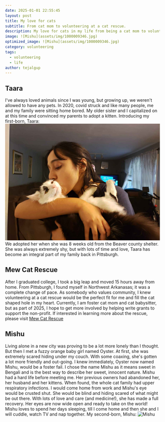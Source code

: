 ```yaml
---
date: 2025-01-01 22:55:45
layout: post
title: My love for cats
subtitle: From cat mom to volunteering at a cat rescue.
description: My love for cats in my life from being a cat mom to volunteering at a cat rescue.
image: ![Mishu](assets/img/1000009346.jpg)
optimized_image: ![Mishu](assets/img/1000009346.jpg)
category: volunteering
tags:
  - volunteering
  - life
author: tejalgup
---
```



## Taara

I've always loved animals since I was young, but growing up, we weren't allowed to have any pets. In 2020, covid struck and like many people, me and my family were sitting home bored. My older sister and I capitalized on at this time and convinced my parents to adopt a kitten. Introducing my first-born, Taara: ![Taara](assets/img/IMG-20240222-WA0011.jpg) We adopted her when she was 8 weeks old from the Beaver county shelter. She was always extremely shy, but with lots of time and love, Taara has become an integral part of my family back in Pittsburgh. 

## Mew Cat Rescue

After I graduated college, I took a big leap and moved 15 hours away from home. From Pittsburgh, I found myself in Northwest Arkanasas; it was a complete change of pace. As somebody who values community, I knew volunteering at a cat rescue would be the perfect fit for me and fill the cat shaped hole in my heart. Currently, I am foster cat mom and cat babysitter, but as part of 2025, I hope to get more involved by helping write grants to support the non-profit. If interested in learning more about the rescue, please visit [Mew Cat Rescue](https://www.mewcatrescue.com/)

## Mishu

Living alone in a new city was proving to be a lot more lonely than I thought. But then I met a fuzzy orange baby girl named Oyster. At first, she was extremely scared hiding under my couch. With some coaxing, she's gotten a lot more friendly and out-going. I knew immediately, Oyster now named Mishu, would be a foster fail. I chose the name Mishu as it means sweet in Bengali and is the best way to describe her sweet, innocent nature. Mishu had a hard life before meeting me. Her previous owners had abandoned her, her husband and her kittens. When found, the whole cat family had upper respiratory infections. I would come home from work and Mishu's eye would be crusted shut. She would be blind and hiding scared of what might be out there. With lots of love and care (and medicine!), she has made a full recovery. Her eyes are now wide open and ready to take on the world! Mishu loves to spend her days sleeping, till I come home and then she and I will cuddle, watch TV and nap together. My second-born, Mishu:
![Mishu](assets/img/PXL_20241018_150507806)

